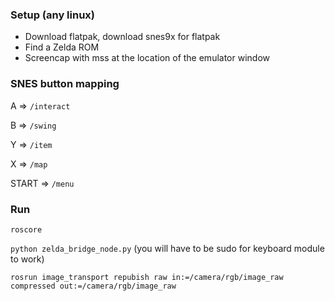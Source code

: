 ### Setup (any linux)

- Download flatpak, download snes9x for flatpak
- Find a Zelda ROM
- Screencap with mss at the location of the emulator window

### SNES button mapping

A => `/interact`

B => `/swing`

Y => `/item`

X => `/map`

START => `/menu`

### Run

`roscore`

`python zelda_bridge_node.py` (you will have to be sudo for keyboard module to work)

`rosrun image_transport repubish raw in:=/camera/rgb/image_raw compressed out:=/camera/rgb/image_raw`
